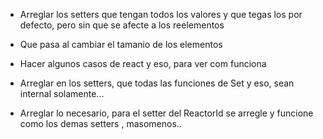 - Arreglar los setters que tengan todos los valores y que tegas los por defecto, pero sin que se afecte a los reelementos
- Que pasa al cambiar el tamanio de los elementos
- Hacer algunos casos de react y eso, para ver com funciona

- Arreglar en los setters, que todas las funciones de Set y eso, sean internal solamente...
- Arreglar lo necesario, para el setter del ReactorId se arregle y funcione como los demas setters , masomenos.. 